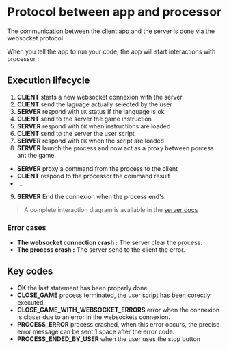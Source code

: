 # Protocol between app and processor

The communication between the client app and the server is done via the websocket protocol.

When you tell the app to run your code, the app will start interactions with processor :

## Execution lifecycle

1. **CLIENT** starts a new websocket connexion with the server.
2. **CLIENT** send the laguage actually selected by the user
3. **SERVER** respond with `OK` status if the language is ok
4. **CLIENT** send to the server the game instruction
5. **SERVER** respond with `OK` when instructions are loaded
6. **CLIENT** send to the server the user script
7. **SERVER** respond with `OK` when the script are loaded
8. **SERVER** launch the process and now act as a proxy between porcess ant the game.
  * **SERVER** proxy a command from the process to the client
  * **CLIENT** respond to the processor the command result
  * ...
9. **SERVER** End the connexion when the process end's.

> A complete interaction diagram is available in the [server docs](./server/4_proxyProtocol.md#complete-sequence)

### Error cases

* **The websocket connection crash :** The server clear the process.
* **The process crash :** The server send to the client the error.

## Key codes

* **OK** the last statement has been properly done.
* **CLOSE_GAME** process terminated, the user script has been corectly executed.
* **CLOSE_GAME_WITH_WEBSOCKET_ERRORS** error when the connexion is closer due to an error in the websockets connexion.
* **PROCESS_ERROR** process crashed, when this error occurs, the precise error message can be sent 1 space after the error code.
* **PROCESS_ENDED_BY_USER** when the user uses the stop button
